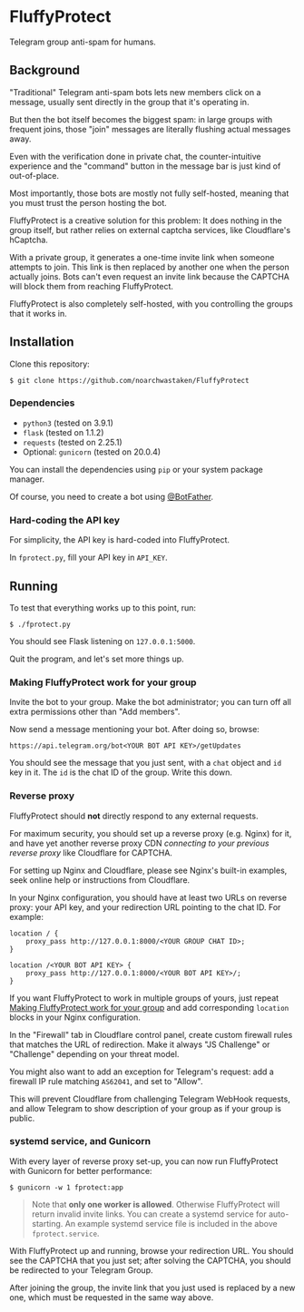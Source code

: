# FluffyProtect

Telegram group anti-spam for humans.


## Background

"Traditional" Telegram anti-spam bots lets new members click on a message, usually sent directly in the group that it's operating in.

But then the bot itself becomes the biggest spam: in large groups with frequent joins, those "join" messages are literally flushing actual messages away.

Even with the verification done in private chat, the counter-intuitive experience and the "command" button in the message bar is just kind of out-of-place.

Most importantly, those bots are mostly not fully self-hosted, meaning that you must trust the person hosting the bot.

FluffyProtect is a creative solution for this problem: It does nothing in the group itself, but rather relies on external captcha services, like Cloudflare's hCaptcha.

With a private group, it generates a one-time invite link when someone attempts to join. This link is then replaced by another one when the person actually joins. Bots can't even request an invite link because the CAPTCHA will block them from reaching FluffyProtect.

FluffyProtect is also completely self-hosted, with you controlling the groups that it works in.


## Installation

Clone this repository:

```
$ git clone https://github.com/noarchwastaken/FluffyProtect
```

### Dependencies

- `python3` (tested on 3.9.1)
- `flask` (tested on 1.1.2)
- `requests` (tested on 2.25.1)
- Optional: `gunicorn` (tested on 20.0.4)

You can install the dependencies using `pip` or your system package manager.

Of course, you need to create a bot using [@BotFather](https://t.me/BotFather).

### Hard-coding the API key

For simplicity, the API key is hard-coded into FluffyProtect.

In `fprotect.py`, fill your API key in `API_KEY`.


## Running

To test that everything works up to this point, run:

```
$ ./fprotect.py
```

You should see Flask listening on `127.0.0.1:5000`.

Quit the program, and let's set more things up.

### Making FluffyProtect work for your group

Invite the bot to your group. Make the bot administrator; you can turn off all extra permissions other than "Add members".

Now send a message mentioning your bot. After doing so, browse:

```
https://api.telegram.org/bot<YOUR BOT API KEY>/getUpdates
```

You should see the message that you just sent, with a `chat` object and `id` key in it. The `id` is the chat ID of the group. Write this down.

### Reverse proxy

FluffyProtect should **not** directly respond to any external requests.

For maximum security, you should set up a reverse proxy (e.g. Nginx) for it, and have yet another reverse proxy CDN *connecting to your previous reverse proxy* like Cloudflare for CAPTCHA.

For setting up Nginx and Cloudflare, please see Nginx's built-in examples, seek online help or instructions from Cloudflare.

In your Nginx configuration, you should have at least two URLs on reverse proxy: your API key, and your redirection URL pointing to the chat ID. For example:

```
location / {
    proxy_pass http://127.0.0.1:8000/<YOUR GROUP CHAT ID>;
}

location /<YOUR BOT API KEY> {
    proxy_pass http://127.0.0.1:8000/<YOUR BOT API KEY>/;
}
```

If you want FluffyProtect to work in multiple groups of yours, just repeat [Making FluffyProtect work for your group](#making-fluffyprotect-work-for-your-group) and add corresponding `location` blocks in your Nginx configuration.

In the "Firewall" tab in Cloudflare control panel, create custom firewall rules that matches the URL of redirection. Make it always "JS Challenge" or "Challenge" depending on your threat model.

You might also want to add an exception for Telegram's request: add a firewall IP rule matching `AS62041`, and set to "Allow".

This will prevent Cloudflare from challenging Telegram WebHook requests, and allow Telegram to show description of your group as if your group is public.

### systemd service, and Gunicorn

With every layer of reverse proxy set-up, you can now run FluffyProtect with Gunicorn for better performance:

```
$ gunicorn -w 1 fprotect:app
```

> Note that **only one worker is allowed**. Otherwise FluffyProtect will return invalid invite links.
You can create a systemd service for auto-starting. An example systemd service file is included in the above `fprotect.service`.

With FluffyProtect up and running, browse your redirection URL. You should see the CAPTCHA that you just set; after solving the CAPTCHA, you should be redirected to your Telegram Group.

After joining the group, the invite link that you just used is replaced by a new one, which must be requested in the same way above.

